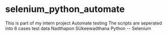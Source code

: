 # selenium_python_automate
This is part of my intern project
Automate testing
The scripts are seperated into 6 cases test data
Nadthapon SUkeewadthana
Python -- Selenium

